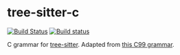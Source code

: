 tree-sitter-c
==================

[![Build Status](https://travis-ci.org/tree-sitter/tree-sitter-c.svg?branch=master)](https://travis-ci.org/tree-sitter/tree-sitter-c)
[![Build status](https://ci.appveyor.com/api/projects/status/7u0sy6ajmxro4wfh/branch/master?svg=true)](https://ci.appveyor.com/project/maxbrunsfeld/tree-sitter-c/branch/master)

C grammar for [tree-sitter](https://github.com/tree-sitter/tree-sitter). Adapted from [this C99 grammar](http://slps.github.io/zoo/c/iso-9899-tc3.html).

